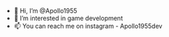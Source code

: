 - 👋 Hi, I’m @Apollo1955
- 👀 I’m interested in game development
- 📫 You can reach me on instagram - Apollo1955dev
